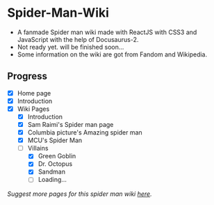 # Spider-Man-Wiki
- A fanmade Spider man wiki made with ReactJS with CSS3 and JavaScript with the help of Docusaurus-2.
- Not ready yet. will be finished soon...
- Some information on the wiki are got from Fandom and Wikipedia.

## Progress
- [x] Home page
- [x] Introduction 
- [x] Wiki Pages
  - [x] Introduction
  - [x] Sam Raimi's Spider man page
  - [x] Columbia picture's Amazing spider man
  - [x] MCU's Spider Man
  - [ ] Villains
    - [x] Green Goblin
    - [x] Dr. Octopus
    - [x] Sandman
    - [ ] Loading...

*Suggest more pages for this spider man wiki [here](https://github.com/RedEdge967/Spider-Man-Wiki/issues/6).*

